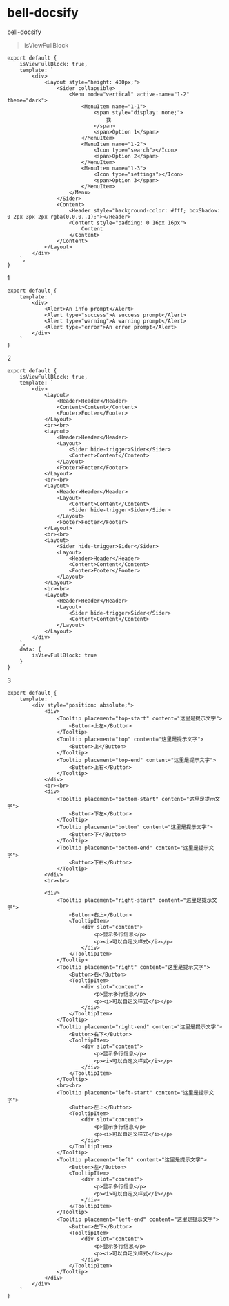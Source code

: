 # bell-docsify
bell-docsify


> isViewFullBlock

    export default {
        isViewFullBlock: true,
        template: `
            <div>
                <Layout style="height: 400px;">
                    <Sider collapsible>
                        <Menu mode="vertical" active-name="1-2" theme="dark">
                            <MenuItem name="1-1">
                                <span style="display: none;">
                                    我
                                </span>
                                <span>Option 1</span>
                            </MenuItem>
                            <MenuItem name="1-2">
                                <Icon type="search"></Icon>
                                <span>Option 2</span>
                            </MenuItem>
                            <MenuItem name="1-3">
                                <Icon type="settings"></Icon>
                                <span>Option 3</span>
                            </MenuItem>
                        </Menu>
                    </Sider>
                    <Content>
                        <Header style="background-color: #fff; boxShadow: 0 2px 3px 2px rgba(0,0,0,.1);"></Header>
                        <Content style="padding: 0 16px 16px">
                            Content
                        </Content>
                    </Content>
                </Layout>
            </div>
        `,
    }

1

    export default {
        template: `
            <div>
                <Alert>An info prompt</Alert>
                <Alert type="success">A success prompt</Alert>
                <Alert type="warning">A warning prompt</Alert>
                <Alert type="error">An error prompt</Alert>
            </div>
        `
    }

2

    export default {
        isViewFullBlock: true,
        template: `
            <div>
                <Layout>
                    <Header>Header</Header>
                    <Content>Content</Content>
                    <Footer>Footer</Footer>
                </Layout>
                <br><br>
                <Layout>
                    <Header>Header</Header>
                    <Layout>
                        <Sider hide-trigger>Sider</Sider>
                        <Content>Content</Content>
                    </Layout>
                    <Footer>Footer</Footer>
                </Layout>
                <br><br>
                <Layout>
                    <Header>Header</Header>
                    <Layout>
                        <Content>Content</Content>
                        <Sider hide-trigger>Sider</Sider>
                    </Layout>
                    <Footer>Footer</Footer>
                </Layout>
                <br><br>
                <Layout>
                    <Sider hide-trigger>Sider</Sider>
                    <Layout>
                        <Header>Header</Header>
                        <Content>Content</Content>
                        <Footer>Footer</Footer>
                    </Layout>
                </Layout>
                <br><br>
                <Layout>
                    <Header>Header</Header>
                    <Layout>
                        <Sider hide-trigger>Sider</Sider>
                        <Content>Content</Content>
                    </Layout>
                </Layout>
            </div>
        `,
        data: {
            isViewFullBlock: true
        }
    }

3

    export default {
        template: `
            <div style="position: absolute;">
                <div>
                    <Tooltip placement="top-start" content="这里是提示文字">
                        <Button>上左</Button>
                    </Tooltip>
                    <Tooltip placement="top" content="这里是提示文字">
                        <Button>上</Button>
                    </Tooltip>
                    <Tooltip placement="top-end" content="这里是提示文字">
                        <Button>上右</Button>
                    </Tooltip>
                </div>
                <br><br>
                <div>
                    <Tooltip placement="bottom-start" content="这里是提示文字">
                        <Button>下左</Button>
                    </Tooltip>
                    <Tooltip placement="bottom" content="这里是提示文字">
                        <Button>下</Button>
                    </Tooltip>
                    <Tooltip placement="bottom-end" content="这里是提示文字">
                        <Button>下右</Button>
                    </Tooltip>
                </div>
                <br><br>

                <div>
                    <Tooltip placement="right-start" content="这里是提示文字">
                        <Button>右上</Button>
                        <TooltipItem>
                            <div slot="content">
                                <p>显示多行信息</p>
                                <p><i>可以自定义样式</i></p>
                            </div>
                        </TooltipItem>
                    </Tooltip>
                    <Tooltip placement="right" content="这里是提示文字">
                        <Button>右</Button>
                        <TooltipItem>
                            <div slot="content">
                                <p>显示多行信息</p>
                                <p><i>可以自定义样式</i></p>
                            </div>
                        </TooltipItem>
                    </Tooltip>
                    <Tooltip placement="right-end" content="这里是提示文字">
                        <Button>右下</Button>
                        <TooltipItem>
                            <div slot="content">
                                <p>显示多行信息</p>
                                <p><i>可以自定义样式</i></p>
                            </div>
                        </TooltipItem>
                    </Tooltip>
                    <br><br>
                    <Tooltip placement="left-start" content="这里是提示文字">
                        <Button>左上</Button>
                        <TooltipItem>
                            <div slot="content">
                                <p>显示多行信息</p>
                                <p><i>可以自定义样式</i></p>
                            </div>
                        </TooltipItem>
                    </Tooltip>
                    <Tooltip placement="left" content="这里是提示文字">
                        <Button>左</Button>
                        <TooltipItem>
                            <div slot="content">
                                <p>显示多行信息</p>
                                <p><i>可以自定义样式</i></p>
                            </div>
                        </TooltipItem>
                    </Tooltip>
                    <Tooltip placement="left-end" content="这里是提示文字">
                        <Button>左下</Button>
                        <TooltipItem>
                            <div slot="content">
                                <p>显示多行信息</p>
                                <p><i>可以自定义样式</i></p>
                            </div>
                        </TooltipItem>
                    </Tooltip>
                </div>
            </div>
        `
    }
